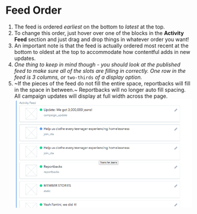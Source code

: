 # Feed Order

1.  The feed is ordered _earliest_ on the bottom to _latest_ at the top.
2.  To change this order, just hover over one of the blocks in the **Activity Feed** section and just drag and drop things in whatever order you want!
3.  An important note is that the feed is actually ordered most recent at the bottom to oldest at the top to accommodate how contentful adds in new updates.
4.  _One thing to keep in mind though - you should look at the published feed to make sure all of the slots are filling in correctly. One row in the feed is 3 columns, or_ `two-thirds` _of a display option._
5.  ~If the pieces of the feed do not fill the entire space, reportbacks will fill in the space in between.~ Reportbacks will no longer auto fill spacing. All campaign updates will display at full width across the page. ![Activity Feed](../../.gitbook/assets/activity-feed.png)
